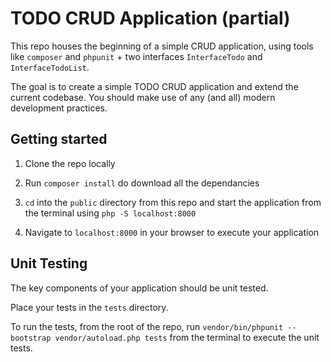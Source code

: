 
TODO CRUD Application (partial)
===

This repo houses the beginning of a simple CRUD application, using tools like `composer` and `phpunit` + two interfaces `InterfaceTodo` and `InterfaceTodoList`.

The goal is to create a simple TODO CRUD application and extend the current codebase. You should make use of any (and all) modern development practices. 

## Getting started

1. Clone the repo locally

2. Run `composer install` do download all the dependancies

3. `cd` into the `public` directory from this repo and start the application from the terminal using `php -S localhost:8000`

4. Navigate to `localhost:8000` in your browser to execute your application

## Unit Testing

The key components of your application should be unit tested. 

Place your tests in the `tests` directory.

To run the tests, from the root of the repo, run `vendor/bin/phpunit --bootstrap vendor/autoload.php tests` from the terminal to execute the unit tests. 
